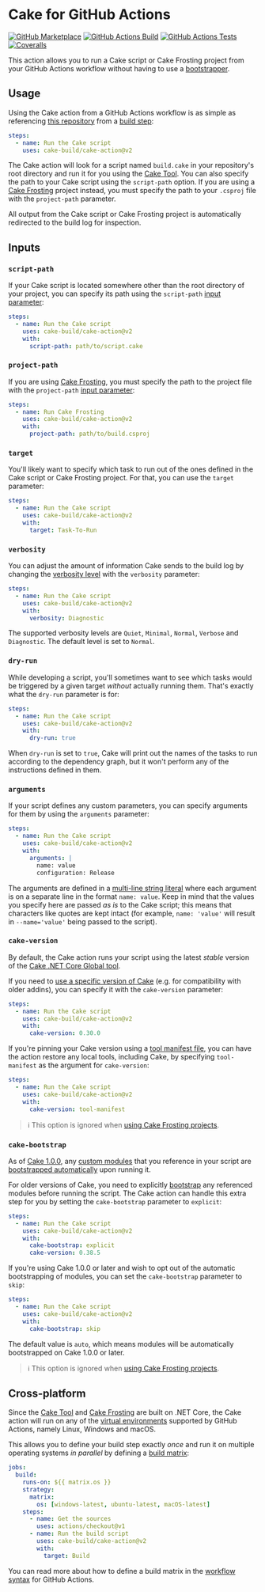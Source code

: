 # Cake for GitHub Actions

[![GitHub Marketplace](https://img.shields.io/github/v/release/cake-build/cake-action?label=Marketplace&sort=semver)](https://github.com/marketplace/actions/cake-action) [![GitHub Actions Build](https://github.com/cake-build/cake-action/workflows/Build/badge.svg)](https://github.com/cake-build/cake-action/actions?workflow=Build) [![GitHub Actions Tests](https://github.com/cake-build/cake-action/workflows/Tests/badge.svg)](https://github.com/cake-build/cake-action/actions?workflow=Tests) [![Coveralls](https://coveralls.io/repos/github/cake-build/cake-action/badge.svg?branch=master)](https://coveralls.io/github/cake-build/cake-action?branch=master)

This action allows you to run a Cake script or Cake Frosting project from your GitHub Actions workflow without having to use a [bootstrapper](https://github.com/cake-build/resources).

## Usage

Using the Cake action from a GitHub Actions workflow is as simple as referencing [this repository](https://github.com/cake-build/cake-action) from a [build step](https://help.github.com/en/github/automating-your-workflow-with-github-actions/workflow-syntax-for-github-actions#jobsjob_idsteps):

```yml
steps:
  - name: Run the Cake script
    uses: cake-build/cake-action@v2
```

The Cake action will look for a script named `build.cake` in your repository's root directory and run it for you using the [Cake Tool](https://www.nuget.org/packages/Cake.Tool/).  You can also specify the path to your Cake script using the `script-path` option. If you are using a [Cake Frosting](https://cakebuild.net/docs/running-builds/runners/cake-frosting) project instead, you must specify the path to your `.csproj` file with the `project-path` parameter.

All output from the Cake script or Cake Frosting project is automatically redirected to the build log for inspection.

## Inputs

### `script-path`

If your Cake script is located somewhere other than the root directory of your project, you can specify its path using the `script-path` [input parameter](https://help.github.com/en/github/automating-your-workflow-with-github-actions/workflow-syntax-for-github-actions#jobsjob_idstepswith):

```yml
steps:
  - name: Run the Cake script
    uses: cake-build/cake-action@v2
    with:
      script-path: path/to/script.cake
```

### `project-path`

If you are using [Cake Frosting](https://cakebuild.net/docs/running-builds/runners/cake-frosting), you must specify the path to the project file with the `project-path` [input parameter](https://help.github.com/en/github/automating-your-workflow-with-github-actions/workflow-syntax-for-github-actions#jobsjob_idstepswith):

```yml
steps:
  - name: Run Cake Frosting
    uses: cake-build/cake-action@v2
    with:
      project-path: path/to/build.csproj
```

### `target`

You'll likely want to specify which task to run out of the ones defined in the Cake script or Cake Frosting project. For that, you can use the `target` parameter:

```yml
steps:
  - name: Run the Cake script
    uses: cake-build/cake-action@v2
    with:
      target: Task-To-Run
```

### `verbosity`

You can adjust the amount of information Cake sends to the build log by changing the [verbosity level](https://cakebuild.net/api/Cake.Core.Diagnostics/Verbosity/) with the `verbosity` parameter:

```yml
steps:
  - name: Run the Cake script
    uses: cake-build/cake-action@v2
    with:
      verbosity: Diagnostic
```

The supported verbosity levels are `Quiet`, `Minimal`, `Normal`, `Verbose` and `Diagnostic`. The default level is set to `Normal`.

### `dry-run`

While developing a script, you'll sometimes want to see which tasks would be triggered by a given target _without_ actually running them. That's exactly what the `dry-run` parameter is for:

```yml
steps:
  - name: Run the Cake script
    uses: cake-build/cake-action@v2
    with:
      dry-run: true
```

When `dry-run` is set to `true`, Cake will print out the names of the tasks to run according to the dependency graph, but it won't perform any of the instructions defined in them.

### `arguments`

If your script defines any custom parameters, you can specify arguments for them by using the `arguments` parameter:

```yml
steps:
  - name: Run the Cake script
    uses: cake-build/cake-action@v2
    with:
      arguments: |
        name: value
        configuration: Release
```

The arguments are defined in a [multi-line string literal](https://yaml.org/spec/1.2/spec.html#id2795688) where each argument is on a separate line in the format `name: value`. Keep in mind that the values you specify here are passed _as is_ to the Cake script; this means that characters like quotes are kept intact (for example, `name: 'value'` will result in `--name='value'` being passed to the script).

### `cake-version`

By default, the Cake action runs your script using the latest _stable_ version of the [Cake .NET Core Global tool](https://www.nuget.org/packages/Cake.Tool/).

If you need to [use a specific version of Cake](https://cakebuild.net/docs/tutorials/pinning-cake-version) (e.g. for compatibility with older addins), you can specify it with the `cake-version` parameter:

```yml
steps:
  - name: Run the Cake script
    uses: cake-build/cake-action@v2
    with:
      cake-version: 0.30.0
```

If you're pinning your Cake version using a [tool manifest file](https://docs.microsoft.com/en-us/dotnet/core/tools/global-tools#install-a-local-tool), you can have the action restore any local tools, including Cake, by specifying `tool-manifest` as the argument for `cake-version`:

```yml
steps:
  - name: Run the Cake script
    uses: cake-build/cake-action@v2
    with:
      cake-version: tool-manifest
```

> :information_source: This option is ignored when [using Cake Frosting projects](#project-path).

### `cake-bootstrap`

As of [Cake 1.0.0](https://github.com/cake-build/cake/releases/tag/v1.0.0), any [custom modules](https://cakebuild.net/docs/fundamentals/modules) that you reference in your script are [bootstrapped automatically](https://github.com/cake-build/cake/issues/2833) upon running it.

For older versions of Cake, you need to explicitly [bootstrap](https://cakebuild.net/docs/fundamentals/preprocessor-directives#module-directive) any referenced modules before running the script. The Cake action can handle this extra step for you by setting the `cake-bootstrap` parameter to `explicit`:

```yml
steps:
  - name: Run the Cake script
    uses: cake-build/cake-action@v2
    with:
      cake-bootstrap: explicit
      cake-version: 0.38.5
```

If you're using Cake 1.0.0 or later and wish to opt out of the automatic bootstrapping of modules, you can set the `cake-bootstrap` parameter to `skip`:

```yml
steps:
  - name: Run the Cake script
    uses: cake-build/cake-action@v2
    with:
      cake-bootstrap: skip
```

The default value is `auto`, which means modules will be automatically bootstrapped on Cake 1.0.0 or later.

> :information_source: This option is ignored when [using Cake Frosting projects](#script-path).

## Cross-platform

Since the [Cake Tool](https://www.nuget.org/packages/Cake.Tool/) and [Cake Frosting](https://www.nuget.org/packages/Cake.Frosting) are built on .NET Core, the Cake action will run on any of the [virtual environments](https://help.github.com/en/github/automating-your-workflow-with-github-actions/software-in-virtual-environments-for-github-actions) supported by GitHub Actions, namely Linux, Windows and macOS.

This allows you to define your build step exactly _once_ and run it on multiple operating systems _in parallel_ by defining a [build matrix](https://help.github.com/en/github/automating-your-workflow-with-github-actions/configuring-a-workflow#configuring-a-build-matrix):

```yml
jobs:
  build:
    runs-on: ${{ matrix.os }}
    strategy:
      matrix:
        os: [windows-latest, ubuntu-latest, macOS-latest]
    steps:
      - name: Get the sources
        uses: actions/checkout@v1
      - name: Run the build script
        uses: cake-build/cake-action@v2
        with:
          target: Build
```

You can read more about how to define a build matrix in the [workflow syntax](https://help.github.com/en/github/automating-your-workflow-with-github-actions/workflow-syntax-for-github-actions#jobsjob_idstrategy) for GitHub Actions.
